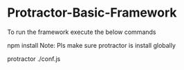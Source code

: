 # Protractor-Basic-Framework
To run the framework execute the below commands

npm install
Note: Pls make sure protractor is install globally

protractor ./conf.js
